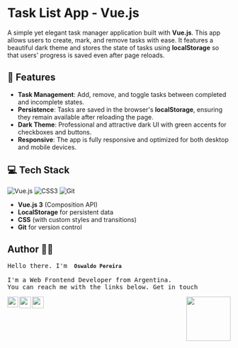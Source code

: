 # Task List App - Vue.js

A simple yet elegant task manager application built with **Vue.js**. This app allows users to create, mark, and remove tasks with ease. It features a beautiful dark theme and stores the state of tasks using **localStorage** so that users' progress is saved even after page reloads.

## 🚀 Features

- **Task Management**: Add, remove, and toggle tasks between completed and incomplete states.
- **Persistence**: Tasks are saved in the browser's **localStorage**, ensuring they remain available after reloading the page.
- **Dark Theme**: Professional and attractive dark UI with green accents for checkboxes and buttons.
- **Responsive**: The app is fully responsive and optimized for both desktop and mobile devices.

## 💻 Tech Stack

![Vue.js](https://img.shields.io/badge/vuejs-%2335495e.svg?style=for-the-badge&logo=vuedotjs&logoColor=%234FC08D)
![CSS3](https://img.shields.io/badge/css3-%231572B6.svg?style=for-the-badge&logo=css3&logoColor=white)
![Git](https://img.shields.io/badge/git-%23F05033.svg?style=for-the-badge&logo=git&logoColor=white)

- **Vue.js 3** (Composition API)
- **LocalStorage** for persistent data
- **CSS** (with custom styles and transitions)
- **Git** for version control

## Author 🙋‍♂️

 <samp>Hello there.  I'm  <code> **Oswaldo Pereira** </code> <br> I'm a Web Frontend Developer from Argentina.<br>You can reach me with the links below. Get in touch <br> </samp>
 
  <a href="https://www.linkedin.com/in/oswaldoapf/">
   <img align="left" alt="" width="24px" src="https://github.com/piyushP7pravin/piyushP7pravin/blob/master/Linkedin.svg" />
  </a>
  <a href="mailto:oswaldopereira09@gmail.com">
    <img align="left" alt="" width="26px" src="https://github.com/piyushP7pravin/piyushP7pravin/blob/master/Gmail.svg" />
  </a>
    <a href="https://api.whatsapp.com/send?phone=1161337491">
    <img align="left" alt="" width="26px" src="https://www.svgrepo.com/show/122874/whatsapp.svg" />
  </a>

<img src="https://media.giphy.com/media/VgCDAzcKvsR6OM0uWg/giphy.gif" align="right" width="100">